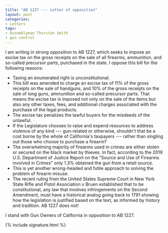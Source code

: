 ```yaml
---
title: "AB 1227 --- Letter of opposition"
layout: post
categories:
- Letters
tags:
- Assemblyman Thurston Smith
- gun control
---
```


I am writing in strong opposition to AB 1227, which seeks to impose an excise tax on the gross receipts on the sale of all firearms, ammunition, and so-called precursor parts, purchased in the state. I oppose this bill for the following reasons:

- Taxing an enumerated right is unconstitutional.
- This bill was amended to charge an excise tax of 11% of the gross receipts on the sale of handguns, and 10% of the gross receipts on the sale of long guns, ammunition and so-called precursor parts. That means the excise tax is imposed not only on the sale of the items but also any other taxes, fees, and additional charges associated with the purchase of the legal products.
- The excise tax penalizes the lawful buyers for the misdeeds of the unlawful.
- If the Legislature chooses to raise and expend resources to address violence of any kind --- gun-related or otherwise, shouldn't that be a cost borne by the whole of California's taxpayers --- rather than singling out those who choose to purchase a firearm?
- The overwhelming majority of firearms used in crimes are either stolen or secured on the black market by thieves. In fact, according to the 2019 U.S. Department of Justice Report on the "Source and Use of Firearms involved in Crimes" only 1.3% obtained the gun from a retail source.
- This is yet another wrong-headed and futile approach to solving the problem of firearm misuse.
- The recent ruling from the United States Supreme Court in New York State Rifle and Pistol Association v Bruen established that to be constitutional, any law that involves infringements on the Second Amendment, must have a historical analog going back to 1791 showing how the legislation is justified based on the text, as informed by history and tradition. AB 1227 does not!

I stand with Gun Owners of California in opposition to AB 1227.

{% include signature.html %}
